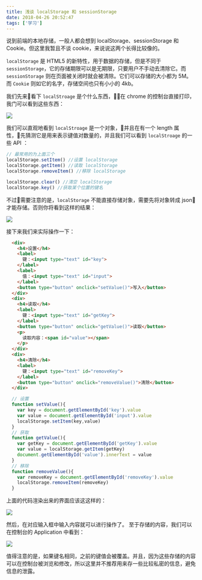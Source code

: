 ```yaml
---
title: 浅谈 localStorage 和 sessionStorage
date: 2018-04-26 20:52:47
tags: ['学习']
---
```

说到前端的本地存储，一般人都会想到 localStorage、sessionStorage 和 Cookie。但这里我暂且不谈 cookie，来说说这两个长得比较像的。
<!--more-->
`localStorage` 是 HTML5 的新特性，用于数据的存储，但是不同于 `sessionStorage`，它的存储期限可以是无期限，只要用户不手动去清除它。而 `sessionStorage` 则在页面被关闭时就会被清除。它们可以存储的大小都为 5M。而 `Cookie` 则如它的名字，存储空间也只有小小的 4kb。

我们先来看下 `localStroage` 是个什么东西，在 chrome 的控制台直接打印，我门可以看到这些东西：

![](https://personal-1251959693.cos.ap-chengdu.myqcloud.com/2018-05-10-144749.png)

我们可以直观地看到 `localStroage` 是一个对象，并且在有一个 length 属性，先猜测它是用来表示键值对数量的，并且我们可以看到 `localStroage` 的一些 API ：
```javascript
// 最常用的为上面三个
localStorage.setItem() //设置 localStorage
localStorage.getItem() //读取 localStorage
localStorage.removeItem() //移除 localStorage

localStorage.clear() //清空 localStorage
localStorage.key() //获取某个位置的键名
```
不过需要注意的是，`localStorage` 不能直接存储对象，需要先将对象转成 json 才能存储。否则你将看到这样的结果：

![](https://personal-1251959693.cos.ap-chengdu.myqcloud.com/2018-05-10-144803.png)

接下来我们来实际操作一下：
```html
  <div>
    <h4>设置</h4>
    <label>
      键：<input type="text" id="key">
    </label>
    <label>
      值：<input type="text" id="input">
    </label>
    <button type="button" onclick="setValue()">写入</button>
  </div>
  <div>
    <h4>读取</h4>
    <label>
      键：<input type="text" id="getKey">
    </label>
    <button type="button" onclick="getValue()">读取</button>
    <p>
      读取内容：<span id="value"></span>
    </p>
  </div>
  <div>
    <h4>清除</h4>
    <label>
      键：<input type="text" id="removeKey">
    </label>
    <button type="button" onclick="removeValue()">清除</button>
  </div>
```
```javascript
  // 设置
  function setValue(){
    var key = document.getElementById('key').value
    var value = document.getElementById('input').value
    localStorage.setItem(key,value)
  }
  // 获取
  function getValue(){
    var getKey = document.getElementById('getKey').value
    var value = localStorage.getItem(getKey)
    document.getElementById('value').innerText = value
  }
  // 移除
  function removeValue(){
    var removeKey = document.getElementById('removeKey').value
    localStorage.removeItem(removeKey)
  }
```

上面的代码渲染出来的界面应该这这样的：

![](https://personal-1251959693.cos.ap-chengdu.myqcloud.com/2018-05-10-144820.png)

然后，在对应输入框中输入内容就可以进行操作了。
至于存储的内容，我们可以在控制台的 Application 中看到：

![](https://personal-1251959693.cos.ap-chengdu.myqcloud.com/2018-05-10-144835.png)

值得注意的是，如果键名相同，之前的键值会被覆盖。并且，因为这些存储的内容可以在控制台被浏览和修改，所以这里并不推荐用来存一些比较私密的信息，避免信息的泄露。